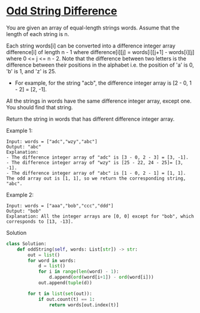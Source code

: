 # [Odd String Difference](https://leetcode.com/problems/odd-string-difference/description/)

You are given an array of equal-length strings words. Assume that the length of each string is n.

Each string words[i] can be converted into a difference integer array difference[i] of length n - 1 
where difference[i][j] = words[i][j+1] - words[i][j] where 0 <= j <= n - 2. Note that the difference between two 
letters is the difference between their positions in the alphabet i.e. the position of 'a' is 0, 'b' is 1, and 'z' is 25.

- For example, for the string "acb", the difference integer array is [2 - 0, 1 - 2] = [2, -1].

All the strings in words have the same difference integer array, except one. You should find that string.

Return the string in words that has different difference integer array.

Example 1:
```
Input: words = ["adc","wzy","abc"]
Output: "abc"
Explanation: 
- The difference integer array of "adc" is [3 - 0, 2 - 3] = [3, -1].
- The difference integer array of "wzy" is [25 - 22, 24 - 25]= [3, -1].
- The difference integer array of "abc" is [1 - 0, 2 - 1] = [1, 1]. 
The odd array out is [1, 1], so we return the corresponding string, "abc".
```
Example 2:
```
Input: words = ["aaa","bob","ccc","ddd"]
Output: "bob"
Explanation: All the integer arrays are [0, 0] except for "bob", which corresponds to [13, -13].
```
Solution
```python
class Solution:
    def oddString(self, words: List[str]) -> str:
        out = list()
        for word in words:
            d = list()
            for i in range(len(word) - 1):
                d.append(ord(word[i+1]) - ord(word[i]))
            out.append(tuple(d))

        for t in list(set(out)):
            if out.count(t) == 1:
                return words[out.index(t)]
```